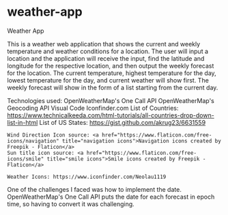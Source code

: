 # weather-app
Weather App

This is a weather web application that shows the current and weekly temperature and weather conditions for a location. The user will input a location and the application will receive the input, find the latitude and longitude for the respective location, and then output the weekly forecast for the location. The current temperature, highest temperature for the day, lowest temperature for the day, and current weather will show first. The weekly forecast will show in the form of a list starting from the current day.

Technologies used:
    OpenWeatherMap's One Call API
    OpenWeatherMap's Geocoding API
    Visual Code
    Iconfinder.com
    List of Countries: https://www.technicalkeeda.com/html-tutorials/all-countries-drop-down-list-in-html
    List of US States: https://gist.github.com/akrug23/6631559

    Wind Direction Icon source: <a href="https://www.flaticon.com/free-icons/navigation" title="navigation icons">Navigation icons created by Freepik - Flaticon</a>
    Sun title icon source: <a href="https://www.flaticon.com/free-icons/smile" title="smile icons">Smile icons created by Freepik - Flaticon</a>

    Weather Icons: https://www.iconfinder.com/Neolau1119

One of the challenges I faced was how to implement the date. OpenWeatherMap's One Call API puts the date for each forecast in epoch time, so having to convert it was challenging.
